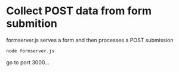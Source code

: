 # Collect POST data from form submition

formserver.js serves a form and then processes a POST submission

```bash
node formserver.js
```

go to port 3000...
